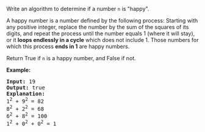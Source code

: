 <div><p>Write an algorithm to determine if a number <code>n</code> is "happy".</p>

<p>A happy number is a number defined by the following process: Starting with any positive integer, replace the number by the sum of the squares of its digits, and repeat the process until the number equals 1 (where it will stay), or it <strong>loops endlessly in a cycle</strong> which does not include 1. Those numbers for which this process <strong>ends in 1</strong> are happy numbers.</p>

<p>Return True if <code>n</code> is a happy number, and False if not.</p>

<p><strong>Example:&nbsp;</strong></p>

<pre><strong>Input:</strong> 19
<strong>Output:</strong> true
<strong>Explanation:
</strong>1<sup>2</sup> + 9<sup>2</sup> = 82
8<sup>2</sup> + 2<sup>2</sup> = 68
6<sup>2</sup> + 8<sup>2</sup> = 100
1<sup>2</sup> + 0<sup>2</sup> + 0<sup>2</sup> = 1
</pre>
</div>
